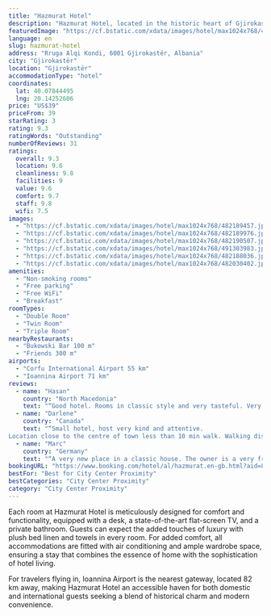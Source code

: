 ```yaml
---
title: "Hazmurat Hotel"
description: "Hazmurat Hotel, located in the historic heart of Gjirokastër, presents a serene retreat just a stone's throw away from the tranquil Zaravina Lake, accessible within a 44 km drive."
featuredImage: "https://cf.bstatic.com/xdata/images/hotel/max1024x768/482189457.jpg?k=56bd5b415fd29509abb7ccc9b3b5e32e74a69e0dba35c6e2a3780480835e4bcd&o=&hp=1"
language: en
slug: hazmurat-hotel
address: "Rruga Alqi Kondi, 6001 Gjirokastër, Albania"
city: "Gjirokastër"
location: "Gjirokastër"
accommodationType: "hotel"
coordinates:
  lat: 40.07844495
  lng: 20.14252606
price: "US$39"
priceFrom: 39
starRating: 3
rating: 9.3
ratingWords: "Outstanding"
numberOfReviews: 31
ratings:
  overall: 9.3
  location: 9.6
  cleanliness: 9.8
  facilities: 9
  value: 9.6
  comfort: 9.7
  staff: 9.8
  wifi: 7.5
images:
  - "https://cf.bstatic.com/xdata/images/hotel/max1024x768/482189457.jpg?k=56bd5b415fd29509abb7ccc9b3b5e32e74a69e0dba35c6e2a3780480835e4bcd&o=&hp=1"
  - "https://cf.bstatic.com/xdata/images/hotel/max1024x768/482189976.jpg?k=4bfed35d4c7d91b49534e3c73b9b3150ce614140f5ab495b514bd4b31c708dad&o=&hp=1"
  - "https://cf.bstatic.com/xdata/images/hotel/max1024x768/482190507.jpg?k=d49bd9e4ce330ec04a8fcce54c64898591bcbaaf177f4b219030b1880018e7ad&o=&hp=1"
  - "https://cf.bstatic.com/xdata/images/hotel/max1024x768/491303983.jpg?k=63b36da7042500342ac1feda8066e0b00051634dd6e5f475e484034df2af42af&o=&hp=1"
  - "https://cf.bstatic.com/xdata/images/hotel/max1024x768/482188036.jpg?k=9af384f8c5c4c46e28eed8dc141d7a53abfd5742099738b80ca0ec2362907902&o=&hp=1"
  - "https://cf.bstatic.com/xdata/images/hotel/max1024x768/482030402.jpg?k=5b5ac4486d86d3a0ed511690f198c6849e4091dde345eaa0f00d229525c89408&o=&hp=1"
amenities:
  - "Non-smoking rooms"
  - "Free parking"
  - "Free WiFi"
  - "Breakfast"
roomTypes:
  - "Double Room"
  - "Twin Room"
  - "Triple Room"
nearbyRestaurants:
  - "Bukowski Bar 100 m"
  - "Friends 300 m"
airports:
  - "Corfu International Airport 55 km"
  - "Ioannina Airport 71 km"
reviews:
  - name: "Hasan"
    country: "North Macedonia"
    text: "“Good hotel. Rooms in classic style and very tasteful. Very good breakfast. The owner Klementi is an informed and very communicative person. The hotel is located in the old part of the city and everything we were in Gjirokastër for was nearby”"
  - name: "Darlene"
    country: "Canada"
    text: "“Small hotel, host very kind and attentive.
Location close to the centre of town less than 10 min walk. Walking distance to the bus station, 10 min downhill.”"
  - name: "Marc"
    country: "Germany"
    text: "“A very new place in a classic house. The owner is a very friendly guy who took good care of us. Nice sitting area on the terrace with a view of the castle. Everything was in walking distance and there is parking available just in front of the house.”"
bookingURL: "https://www.booking.com/hotel/al/hazmurat.en-gb.html?aid=8035640"
bestFor: "Best for City Center Proximity"
bestCategories: "City Center Proximity"
category: "City Center Proximity"
---
```


Each room at Hazmurat Hotel is meticulously designed for comfort and functionality, equipped with a desk, a state-of-the-art flat-screen TV, and a private bathroom. Guests can expect the added touches of luxury with plush bed linen and towels in every room. For added comfort, all accommodations are fitted with air conditioning and ample wardrobe space, ensuring a stay that combines the essence of home with the sophistication of hotel living.

For travelers flying in, Ioannina Airport is the nearest gateway, located 82 km away, making Hazmurat Hotel an accessible haven for both domestic and international guests seeking a blend of historical charm and modern convenience.